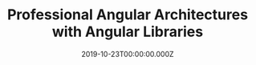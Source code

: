 ---
title: Professional Angular Architectures with Angular Libraries
date: 2019-10-23T00:00:00.000Z
image: speaking.jpg
event: iJS Munich
tags: [Angular,Libraries,Architecture]
category: talks
---